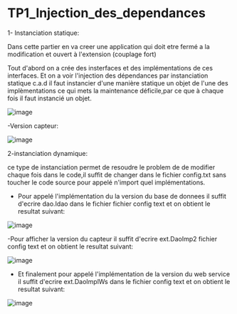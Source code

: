# TP1_Injection_des_dependances
1- Instanciation statique:

Dans cette partier  en va creer une application qui doit etre fermé a la modification et ouvert à l'extension (couplage fort)

Tout d'abord on a crée des insterfaces et des implémentations de ces interfaces. Et on a voir l'injection des dépendances par instanciation statique c.a.d il faut instancier d'une manière statique un objet de l'une des implèmentations ce qui mets la maintenance déficile,par ce que à chaque fois il faut instancié un objet.

![image](https://user-images.githubusercontent.com/102295113/162542477-6e6f620c-11b0-4eeb-96f8-3004d42c84ca.png)

-Version capteur:

![image](https://user-images.githubusercontent.com/102295113/162543079-c3249ce7-7dd9-4879-81a0-c4c83a671bd1.png)

2-instanciation dynamique:

ce type de instanciation permet de resoudre le problem de de modifier chaque fois dans le code,il suffit de changer dans le fichier config.txt sans toucher le code source pour appelé n'import quel implémentations.

- Pour appelé l'implémentation du la version du base de donnees il suffit d'ecrire dao.Idao dans le fichier  fichier config text et on obtient le resultat suivant:

 ![image](https://user-images.githubusercontent.com/102295113/162544877-f117fa2f-0c1b-4561-ae79-fea3fff502c8.png)
 
-Pour afficher la version du capteur il suffit d'ecrire ext.DaoImp2 fichier config text et on obtient le resultat suivant:

![image](https://user-images.githubusercontent.com/102295113/162545946-d644ad6f-aefa-4066-b3fc-11ea393b6bd9.png)

- Et finalement pour appelé l'implémentation de la version du web service il suffit d'ecrire ext.DaoImplWs dans le fichier config text et on obtient le resultat suivant:

![image](https://user-images.githubusercontent.com/102295113/162546514-db6b5b2b-7dd7-443b-95bc-e7d389e83c0f.png)



